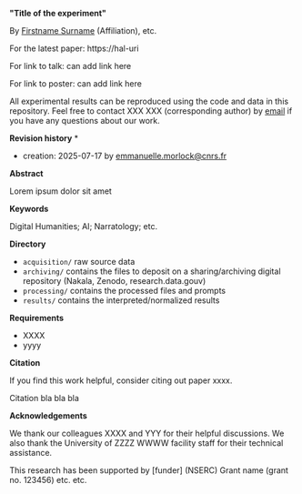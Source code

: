 **"Title of the experiment"**

By [Firstname Surname](https://personnalwebsiteurl) (Affiliation),  etc.

For the latest paper: https://hal-uri

For link to talk: can add link here

For link to poster: can add link here 

All experimental results can be reproduced using the code and data in this repository. Feel free to contact XXX XXX (corresponding author) by [email](email) if you have any questions about our work. 

**Revision history**
* 
* creation: 2025-07-17 by emmanuelle.morlock@cnrs.fr

**Abstract**

Lorem ipsum dolor sit amet

**Keywords**

Digital Humanities; AI; Narratology; etc.

**Directory**

* `acquisition/` raw source data
* `archiving/` contains the files to deposit on a sharing/archiving digital repository (Nakala, Zenodo, research.data.gouv)
* `processing/` contains the processed files and prompts
* `results/` contains the interpreted/normalized results

**Requirements** 

* XXXX
* yyyy

**Citation** 

If you find this work helpful, consider citing out paper xxxx.

Citation bla bla bla

**Acknowledgements**

We thank our colleagues XXXX and YYY for their helpful discussions. We also thank the University of ZZZZ WWWW facility staff for their technical assistance.

This research has been supported by [funder] (NSERC) Grant name (grant no. 123456) etc. etc.


